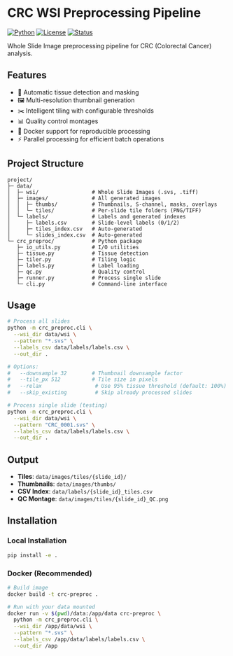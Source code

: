 # CRC WSI Preprocessing Pipeline

[![Python](https://img.shields.io/badge/Python-3.9+-blue.svg)](https://www.python.org/downloads/)
[![License](https://img.shields.io/badge/License-MIT-green.svg)](LICENSE)
[![Status](https://img.shields.io/badge/Status-Active-success.svg)](https://github.com/filip-sec/crc-preproc)

Whole Slide Image preprocessing pipeline for CRC (Colorectal Cancer) analysis.

## Features

- 🧬 Automatic tissue detection and masking
- 🖼️ Multi-resolution thumbnail generation
- ✂️ Intelligent tiling with configurable thresholds
- 📊 Quality control montages
- 🐳 Docker support for reproducible processing
- ⚡ Parallel processing for efficient batch operations

## Project Structure

```
project/
├─ data/
│  ├─ wsi/                 # Whole Slide Images (.svs, .tiff)
│  ├─ images/              # All generated images
│  │  ├─ thumbs/           # Thumbnails, S-channel, masks, overlays
│  │  └─ tiles/            # Per-slide tile folders (PNG/TIFF)
│  └─ labels/              # Labels and generated indexes
│     ├─ labels.csv        # Slide-level labels (0/1/2)
│     ├─ tiles_index.csv   # Auto-generated
│     └─ slides_index.csv  # Auto-generated
└─ crc_preproc/            # Python package
   ├─ io_utils.py          # I/O utilities
   ├─ tissue.py            # Tissue detection
   ├─ tiler.py             # Tiling logic
   ├─ labels.py            # Label loading
   ├─ qc.py                # Quality control
   ├─ runner.py            # Process single slide
   └─ cli.py               # Command-line interface
```

## Usage

```bash
# Process all slides
python -m crc_preproc.cli \
  --wsi_dir data/wsi \
  --pattern "*.svs" \
  --labels_csv data/labels/labels.csv \
  --out_dir .

# Options:
#   --downsample 32        # Thumbnail downsample factor
#   --tile_px 512          # Tile size in pixels
#   --relax                 # Use 95% tissue threshold (default: 100%)
#   --skip_existing         # Skip already processed slides

# Process single slide (testing)
python -m crc_preproc.cli \
  --wsi_dir data/wsi \
  --pattern "CRC_0001.svs" \
  --labels_csv data/labels/labels.csv \
  --out_dir .
```

## Output

- **Tiles**: `data/images/tiles/{slide_id}/`
- **Thumbnails**: `data/images/thumbs/`
- **CSV Index**: `data/labels/{slide_id}_tiles.csv`
- **QC Montage**: `data/images/tiles/{slide_id}_QC.png`

## Installation

### Local Installation

```bash
pip install -e .
```

### Docker (Recommended)

```bash
# Build image
docker build -t crc-preproc .

# Run with your data mounted
docker run -v $(pwd)/data:/app/data crc-preproc \
  python -m crc_preproc.cli \
  --wsi_dir /app/data/wsi \
  --pattern "*.svs" \
  --labels_csv /app/data/labels/labels.csv \
  --out_dir /app
```
